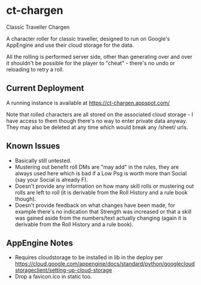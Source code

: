 # ct-chargen
Classic Traveller Chargen

A character roller for classic traveller, designed to run on Google's AppEngine and use their cloud storage for the data.

All the rolling is performed server side, other than generating over and over it shouldn't be possible for the player to "cheat" - there's no undo or reloading to retry a roll.

## Current Deployment

A running instance is available at https://ct-chargen.appspot.com/

Note that rolled characters are all stored on the associated cloud storage - I have access to them though there's no way to enter private data anyway. They may also be deleted at any time which would break any /sheet/ urls.

## Known Issues

* Basically still untested.
* Mustering out benefit roll DMs are "may add" in the rules, they are always used here which is bad if a Low Psg is worth more than Social (say your Social is already F).
* Doesn't provide any information on how many skill rolls or mustering out rolls are left to roll (it is derivable from the Roll History and a rule book though).
* Doesn't provide feedback on what changes have been made, for example there's no indication that Strength was increased or that a skill was gained aside from the numbers/text actually changing (again it is derivable from the Roll History and a rule book).

## AppEngine Notes

* Requires cloudstorage to be installed in lib in the deploy per https://cloud.google.com/appengine/docs/standard/python/googlecloudstorageclient/setting-up-cloud-storage
* Drop a favicon.ico in static too.

